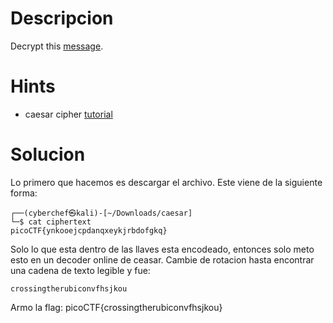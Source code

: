 # Descripcion
Decrypt this [message](https://jupiter.challenges.picoctf.org/static/49f31c8f17817dc2d367428c9e5ab0bc/ciphertext).

# Hints
- caesar cipher [tutorial](https://learncryptography.com/classical-encryption/caesar-cipher)

# Solucion

Lo primero que hacemos es descargar el archivo. Este viene de la siguiente forma:

```
┌──(cyberchef㉿kali)-[~/Downloads/caesar]
└─$ cat ciphertext 
picoCTF{ynkooejcpdanqxeykjrbdofgkq}  
```

Solo lo que esta dentro de las llaves esta encodeado, entonces solo meto esto en un decoder online de ceasar. Cambie de rotacion hasta encontrar una cadena de texto legible y fue:

`crossingtherubiconvfhsjkou`

Armo la flag:
picoCTF{crossingtherubiconvfhsjkou}

